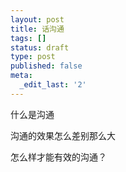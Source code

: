 ```yaml
---
layout: post
title: 话沟通
tags: []
status: draft
type: post
published: false
meta:
  _edit_last: '2'
---
```

什么是沟通

沟通的效果怎么差别那么大

怎么样才能有效的沟通？
